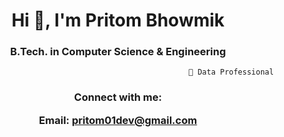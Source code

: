 <h1 align="center">Hi 👋, I'm Pritom Bhowmik</h1>
<h3 align="center"> B.Tech. in Computer Science & Engineering </h3>
                                                     

                     
                        
                                                       🔭 Data Professional



<h3 align="center">Connect with me:
 
  
Email: pritom01dev@gmail.com </h3>
<p align="center">
</p>


